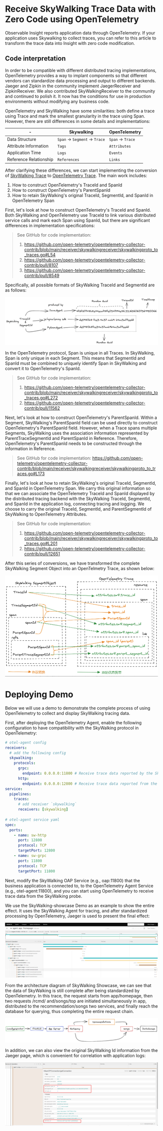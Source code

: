 # Receive SkyWalking Trace Data with Zero Code using OpenTelemetry

Observable Insight reports application data through OpenTelemetry. If your application uses Skywalking to collect traces, you can refer to this article to transform the trace data into Insight with zero code modification.

## Code interpretation

In order to be compatible with different distributed tracing implementations, OpenTelemetry provides a way to implant components so that different vendors can standardize data processing and output to different backends. Jaeger and Zipkin in the community implement JaegerReceiver and ZipkinReceiver. We also contributed SkyWalkingReceiver to the community and continued to polish it. It now has the conditions for use in production environments without modifying any business code.

OpenTelemetry and SkyWalking have some similarities: both define a trace using Trace and mark the smallest granularity in the trace using Span. However, there are still differences in some details and implementations:

| - | Skywalking | OpenTelemetry |
| --- | ------- | ------------ |
| Data Structure  | `Span` -> `Segment` -> `Trace` | `Span` -> `Trace` |
| Attribute Information | `Tags` | `Attributes`|
| Application Time | `Logs` | `Events` |
| Reference Relationship | `References` | `Links` |

After clarifying these differences, we can start implementing the conversion of [SkyWalking Trace](https://skywalking.apache.org/docs/main/latest/en/protocols/trace-data-protocol-v3/) to [OpenTelemetry Trace](https://opentelemetry.io/docs/reference/specification/overview/). The main work includes:

1. How to construct OpenTelemetry's TraceId and SpanId
2. How to construct OpenTelemetry's ParentSpanId
3. How to retain SkyWalking's original TraceId, SegmentId, and SpanId in OpenTelemetry Span

First, let's look at how to construct OpenTelemetry's TraceId and SpanId. Both SkyWalking and OpenTelemetry use TraceId to link various distributed service calls and mark each Span using SpanId, but there are significant differences in implementation specifications:

> See GitHub for code implementation:
>
> 1. https://github.com/open-telemetry/opentelemetry-collector-contrib/blob/main/receiver/skywalkingreceiver/skywalkingproto_to_traces.go#L54
> 2. https://github.com/open-telemetry/opentelemetry-collector-contrib/pull/8107
> 3. https://github.com/open-telemetry/opentelemetry-collector-contrib/pull/8549

Specifically, all possible formats of SkyWalking TraceId and SegmentId are as follows:

![sw2otel-01](../images/sw2otel-01.png)

In the OpenTelemetry protocol, Span is unique in all Traces. In SkyWalking, Span is only unique in each Segment. This means that SegmentId and SpanId must be combined to uniquely identify Span in SkyWalking and convert it to OpenTelemetry's SpanId.

> See GitHub for code implementation:
>
> 1. https://github.com/open-telemetry/opentelemetry-collector-contrib/blob/main/receiver/skywalkingreceiver/skywalkingproto_to_traces.go#L272
> 2. https://github.com/open-telemetry/opentelemetry-collector-contrib/pull/11562

Next, let's look at how to construct OpenTelemetry's ParentSpanId. Within a Segment, SkyWalking's ParentSpanId field can be used directly to construct OpenTelemetry's ParentSpanId field. However, when a Trace spans multiple Segments, SkyWalking uses the association information represented by ParentTraceSegmentId and ParentSpanId in Reference. Therefore, OpenTelemetry's ParentSpanId needs to be constructed through the information in Reference.

> See GitHub for code implementation: https://github.com/open-telemetry/opentelemetry-collector-contrib/blob/main/receiver/skywalkingreceiver/skywalkingproto_to_traces.go#L173

Finally, let's look at how to retain SkyWalking's original TraceId, SegmentId, and SpanId in OpenTelemetry Span. We carry this original information so that we can associate the OpenTelemetry TraceId and SpanId displayed by the distributed tracing backend with the SkyWalking TraceId, SegmentId, and SpanId in the application log, connecting tracing and logging. We choose to carry the original TraceId, SegmentId, and ParentSegmentId of SkyWalking to OpenTelemetry Attributes.

> See GitHub for code implementation:
>
> 1. https://github.com/open-telemetry/opentelemetry-collector-contrib/blob/main/receiver/skywalkingreceiver/skywalkingproto_to_traces.go#L201
> 2. https://github.com/open-telemetry/opentelemetry-collector-contrib/pull/12651

After this series of conversions, we have transformed the complete SkyWalking Segment Object into an OpenTelmetry Trace, as shown below:

![sw2otel-02](../images/sw2otel-02.png)

# Deploying Demo

Below we will use a demo to demonstrate the complete process of using OpenTelemetry to collect and display SkyWalking tracing data.

First, after deploying the OpenTelemetry Agent, enable the following configuration to have compatibility with the SkyWalking protocol in OpenTelemetry:

```yaml
# otel-agent config
receivers:
  # add the following config
  skywalking:
    protocols:
      grpc:
        endpoint: 0.0.0.0:11800 # Receive trace data reported by the SkyWalking Agent
      http: 
        endpoint: 0.0.0.0:12800 # Receive trace data reported from the front-end / nginx or other HTTP protocols
service: 
  pipelines: 
    traces:      
      # add receiver `skywalking`
      receivers: [skywalking]
      
# otel-agent service yaml
spec:
  ports: 
    - name: sw-http
      port: 12800    
      protocol: TCP    
      targetPort: 12800 
    - name: sw-grpc     
      port: 11800 
      protocol: TCP  
      targetPort: 11800
```

Next, modify the SkyWalking OAP Service (e.g., oap:11800) that the business application is connected to, to the OpenTelemetry Agent Service (e.g., otel-agent:11800), and you can start using OpenTelemetry to receive trace data from the SkyWalking probe.

We use the SkyWalking-showcase Demo as an example to show the entire effect. It uses the SkyWalking Agent for tracing, and after standardized processing by OpenTelemetry, Jaeger is used to present the final effect:

![sw2otel-03](../images/sw2otel-03.png)

From the architecture diagram of SkyWalking Showcase, we can see that the data of SkyWalking is still complete after being standardized by OpenTelemetry. In this trace, the request starts from app/homepage, then two requests /rcmd/ and/songs/top are initiated simultaneously in app, distributed to the recommendation/songs two services, and finally reach the database for querying, thus completing the entire request chain.

![sw2otel-04](../images/sw2otel-04.png)

In addition, we can also view the original SkyWalking Id information from the Jaeger page, which is convenient for correlation with application logs:

![sw2otel-05](../images/sw2otel-05.png)
